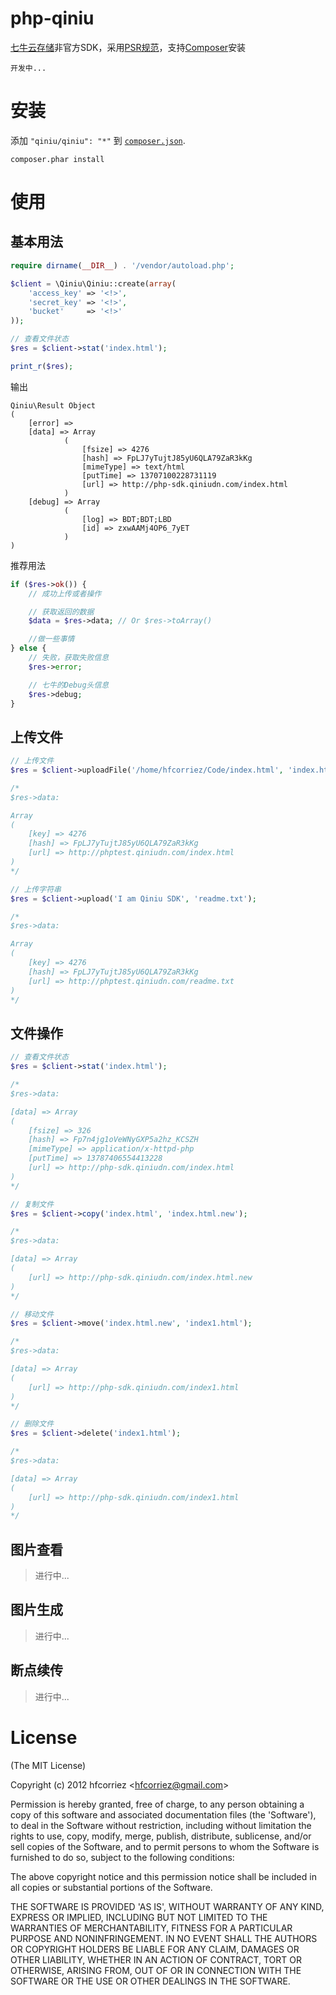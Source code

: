 # php-qiniu

[七牛云存储](http://qiniu.com)非官方SDK，采用[PSR规范](https://github.com/hfcorriez/fig-standards)，支持[Composer](http://getcomposer.org)安装

`开发中...`

# 安装

添加 `"qiniu/qiniu": "*"` 到 [`composer.json`](http://getcomposer.org).

```
composer.phar install
```

# 使用

## 基本用法

```php
require dirname(__DIR__) . '/vendor/autoload.php';

$client = \Qiniu\Qiniu::create(array(
    'access_key' => '<!>',
    'secret_key' => '<!>',
    'bucket'     => '<!>'
));

// 查看文件状态
$res = $client->stat('index.html');

print_r($res);
```

输出

```
Qiniu\Result Object
(
    [error] =>
    [data] => Array
            (
                [fsize] => 4276
                [hash] => FpLJ7yTujtJ85yU6QLA79ZaR3kKg
                [mimeType] => text/html
                [putTime] => 13707100228731119
                [url] => http://php-sdk.qiniudn.com/index.html
            )
    [debug] => Array
            (
                [log] => BDT;BDT;LBD
                [id] => zxwAAMj4OP6_7yET
            )
)
```

推荐用法

```php
if ($res->ok()) {
    // 成功上传或者操作

    // 获取返回的数据
    $data = $res->data; // Or $res->toArray()

    //做一些事情
} else {
    // 失败，获取失败信息
    $res->error;

    // 七牛的Debug头信息
    $res->debug;
}
```

## 上传文件

```php
// 上传文件
$res = $client->uploadFile('/home/hfcorriez/Code/index.html', 'index.html');

/*
$res->data:

Array
(
    [key] => 4276
    [hash] => FpLJ7yTujtJ85yU6QLA79ZaR3kKg
    [url] => http://phptest.qiniudn.com/index.html
)
*/

// 上传字符串
$res = $client->upload('I am Qiniu SDK', 'readme.txt');

/*
$res->data:

Array
(
    [key] => 4276
    [hash] => FpLJ7yTujtJ85yU6QLA79ZaR3kKg
    [url] => http://phptest.qiniudn.com/readme.txt
)
*/
```

## 文件操作

```php
// 查看文件状态
$res = $client->stat('index.html');

/*
$res->data:

[data] => Array
(
    [fsize] => 326
    [hash] => Fp7n4jg1oVeWNyGXP5a2hz_KCSZH
    [mimeType] => application/x-httpd-php
    [putTime] => 13787406554413228
    [url] => http://php-sdk.qiniudn.com/index.html
)
*/

// 复制文件
$res = $client->copy('index.html', 'index.html.new');

/*
$res->data:

[data] => Array
(
    [url] => http://php-sdk.qiniudn.com/index.html.new
)
*/

// 移动文件
$res = $client->move('index.html.new', 'index1.html');

/*
$res->data:

[data] => Array
(
    [url] => http://php-sdk.qiniudn.com/index1.html
)
*/

// 删除文件
$res = $client->delete('index1.html');

/*
$res->data:

[data] => Array
(
    [url] => http://php-sdk.qiniudn.com/index1.html
)
*/
```

## 图片查看

> 进行中...

## 图片生成

> 进行中...

## 断点续传

> 进行中...

# License

(The MIT License)

Copyright (c) 2012 hfcorriez &lt;hfcorriez@gmail.com&gt;

Permission is hereby granted, free of charge, to any person obtaining
a copy of this software and associated documentation files (the
'Software'), to deal in the Software without restriction, including
without limitation the rights to use, copy, modify, merge, publish,
distribute, sublicense, and/or sell copies of the Software, and to
permit persons to whom the Software is furnished to do so, subject to
the following conditions:

The above copyright notice and this permission notice shall be
included in all copies or substantial portions of the Software.

THE SOFTWARE IS PROVIDED 'AS IS', WITHOUT WARRANTY OF ANY KIND,
EXPRESS OR IMPLIED, INCLUDING BUT NOT LIMITED TO THE WARRANTIES OF
MERCHANTABILITY, FITNESS FOR A PARTICULAR PURPOSE AND NONINFRINGEMENT.
IN NO EVENT SHALL THE AUTHORS OR COPYRIGHT HOLDERS BE LIABLE FOR ANY
CLAIM, DAMAGES OR OTHER LIABILITY, WHETHER IN AN ACTION OF CONTRACT,
TORT OR OTHERWISE, ARISING FROM, OUT OF OR IN CONNECTION WITH THE
SOFTWARE OR THE USE OR OTHER DEALINGS IN THE SOFTWARE.